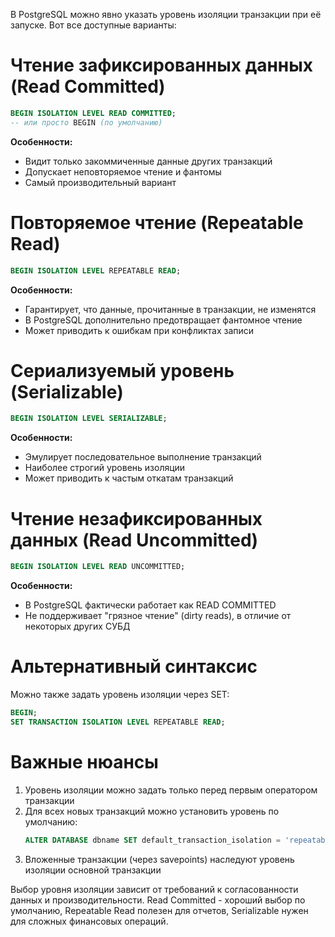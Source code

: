 В PostgreSQL можно явно указать уровень изоляции транзакции при её запуске. Вот все доступные варианты:

# Чтение зафиксированных данных (Read Committed)
```sql
BEGIN ISOLATION LEVEL READ COMMITTED;
-- или просто BEGIN (по умолчанию)
```
**Особенности:**
- Видит только закоммиченные данные других транзакций
- Допускает неповторяемое чтение и фантомы
- Самый производительный вариант
# Повторяемое чтение (Repeatable Read)
```sql
BEGIN ISOLATION LEVEL REPEATABLE READ;
```
**Особенности:**
- Гарантирует, что данные, прочитанные в транзакции, не изменятся
- В PostgreSQL дополнительно предотвращает фантомное чтение
- Может приводить к ошибкам при конфликтах записи
# Сериализуемый уровень (Serializable)
```sql
BEGIN ISOLATION LEVEL SERIALIZABLE;
```
**Особенности:**
- Эмулирует последовательное выполнение транзакций
- Наиболее строгий уровень изоляции
- Может приводить к частым откатам транзакций
# Чтение незафиксированных данных (Read Uncommitted)
```sql
BEGIN ISOLATION LEVEL READ UNCOMMITTED;
```
**Особенности:**
- В PostgreSQL фактически работает как READ COMMITTED
- Не поддерживает "грязное чтение" (dirty reads), в отличие от некоторых других СУБД
# Альтернативный синтаксис
Можно также задать уровень изоляции через SET:
```sql
BEGIN;
SET TRANSACTION ISOLATION LEVEL REPEATABLE READ;
```
# Важные нюансы
1. Уровень изоляции можно задать только перед первым оператором транзакции
2. Для всех новых транзакций можно установить уровень по умолчанию:
   ```sql
   ALTER DATABASE dbname SET default_transaction_isolation = 'repeatable read';
   ```
3. Вложенные транзакции (через savepoints) наследуют уровень изоляции основной транзакции

Выбор уровня изоляции зависит от требований к согласованности данных и производительности. Read Committed - хороший выбор по умолчанию, Repeatable Read полезен для отчетов, Serializable нужен для сложных финансовых операций.